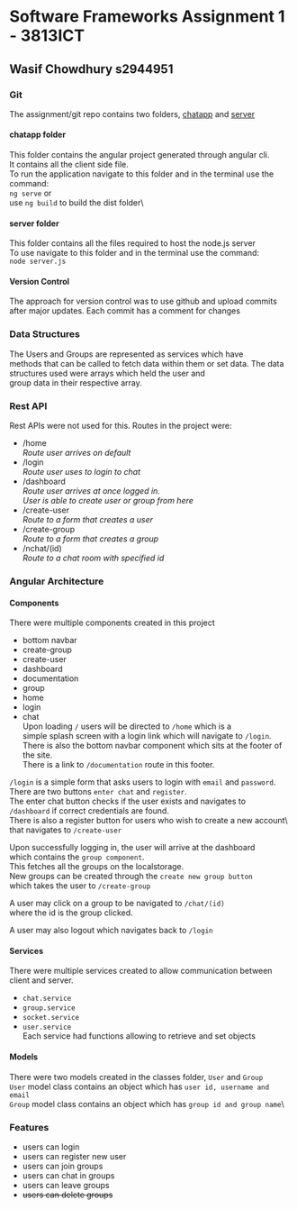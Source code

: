 # Software Frameworks Assignment 1 - 3813ICT
## Wasif Chowdhury s2944951

### Git
The assignment/git repo contains two folders, [chatapp](https://github.com/wchow3/SFAssignment/tree/master/chatapp) and [server](https://github.com/wchow3/SFAssignment/tree/master/server)

#### chatapp folder
This folder contains the angular project generated through angular cli.\
It contains all the client side file.\
To run the application navigate to this folder and in the terminal use the command:\
`ng serve` or\
use `ng build` to build the dist folder\

#### server folder
This folder contains all the files required to host the node.js server\
To use navigate to this folder and in the terminal use the command:\
`node server.js`

#### Version Control
The approach for version control was to use github and upload commits after major updates.
Each commit has a comment for changes

### Data Structures
The Users and Groups are represented as services which have \
methods that can be called to fetch data within them or set data.
The data structures used were arrays which held the user and \
group data in their respective array.

### Rest API
Rest APIs were not used for this.
Routes in the project were:
- /home\
    *Route user arrives on default*
- /login\
    *Route user uses to login to chat*
- /dashboard\
    *Route user arrives at once logged in.*\
    *User is able to create user or group from here*
- /create-user\
    *Route to a form that creates a user*
- /create-group\
    *Route to a form that creates a group*
- /nchat/(id)\
    *Route to a chat room with specified id*

### Angular Architecture
#### Components
There were multiple components created in this project
- bottom navbar
- create-group
- create-user
- dashboard
- documentation
- group
- home
- login
- chat\
Upon loading `/` users will be directed to `/home` which is a \
simple splash screen with a login link which will navigate to `/login`.\
There is also the bottom navbar component which sits at the footer of the site. \
There is a link to `/documentation` route in this footer.

`/login` is a simple form that asks users to login with `email` and `password`.\
There are two buttons `enter chat` and `register`.\
The enter chat button checks if the user exists and navigates to \
`/dashboard` if correct credentials are found.\
There is also a register button for users who wish to create a new account\ 
that navigates to `/create-user`

Upon successfully logging in, the user will arrive at the dashboard \
which contains the `group component`. \
This fetches all the groups on the localstorage. \
New groups can be created through the `create new group button` \
which takes the user to `/create-group`

A user may click on a group to be navigated to `/chat/(id)` \
where the id is the group clicked.

A user may also logout which navigates back to `/login`

#### Services
There were multiple services created to allow communication between client and server.
- `chat.service`
- `group.service`
- `socket.service`
- `user.service`\
Each service had functions allowing to retrieve and set objects

#### Models
There were two models created in the classes folder, `User` and `Group`\
`User` model class contains an object which has `user id, username and email`\
`Group` model class contains an object which has  `group id and group name`\

### Features
- users can login
- users can register new user
- users can join groups
- users can chat in groups
- users can leave groups
- ~~users can delete groups~~
